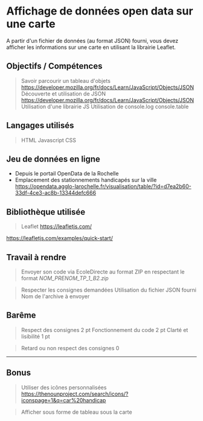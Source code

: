 # Affichage de données open data sur une carte

A partir d'un fichier de données (au format JSON) fourni, vous devez afficher les informations sur une carte en utilisant la librairie Leaflet.

## Objectifs / Compétences

> Savoir parcourir un tableau d'objets
> https://developer.mozilla.org/fr/docs/Learn/JavaScript/Objects/JSON
> Découverte et utilisation de JSON
> https://developer.mozilla.org/fr/docs/Learn/JavaScript/Objects/JSON
> Utilisation d'une librairie JS
> Utilisation de console.log console.table

## Langages utilisés

> HTML
> Javascript
> CSS

## Jeu de données en ligne

- Depuis le portail OpenData de la Rochelle
- Emplacement des stationnements handicapés sur la ville
  https://opendata.agglo-larochelle.fr/visualisation/table/?id=d7ea2b60-33df-4ce3-ac8b-13344defc666

## Bibliothèque utilisée

> Leaflet
https://leafletjs.com/

https://leafletjs.com/examples/quick-start/

## Travail à rendre

> Envoyer son code via EcoleDirecte au format ZIP en respectant le format
*NOM_PRENOM_TP_1_B2.zip*

> Respecter les consignes demandées
> Utilisation du fichier JSON fourni
> Nom de l'archive à envoyer

## Barême

> Respect des consignes     2 pt
> Fonctionnement du code    2 pt
> Clarté et lisibilité      1 pt

> Retard ou non respect des consignes 0

***

## Bonus

> Utiliser des icônes personnalisées
> https://thenounproject.com/search/icons/?iconspage=1&q=car%20handicap

> Afficher sous forme de tableau sous la carte